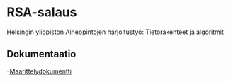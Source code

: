 # RSA-salaus

Helsingin yliopiston Aineopintojen harjoitustyö: Tietorakenteet ja algoritmit

## Dokumentaatio

-[Maarittelydokumentti](https://github.com/ItsTuukka/RSA-salaus_tiralabra/blob/master/dokumentaatio/maarittelydukumentti.md)
